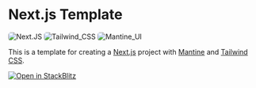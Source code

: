 # Next.js Template

<p float="left">
    <img src="https://img.shields.io/badge/Next.JS-121212?style=for-the-badge&logo=nextdotjs&logoColor=white" alt="Next.JS" style="border-radius: 5px">
    <img src="https://img.shields.io/badge/Tailwind_CSS-38bdf8?style=for-the-badge&logo=tailwind-css&logoColor=white" alt="Tailwind_CSS" style="border-radius: 5px">
    <img src="https://img.shields.io/badge/Mantine_UI-339af0?style=for-the-badge&logo=mantine&logoColor=white" alt="Mantine_UI" style="border-radius: 5px">
</p>

This is a template for creating a [Next.js](https://nextjs.org/) project with [Mantine](https://mantine.dev/) and [Tailwind CSS](https://tailwindcss.com/).


[![Open in StackBlitz](https://developer.stackblitz.com/img/open_in_stackblitz.svg)](https://stackblitz.com/github/Taimoor-Tariq/nextjs-template)